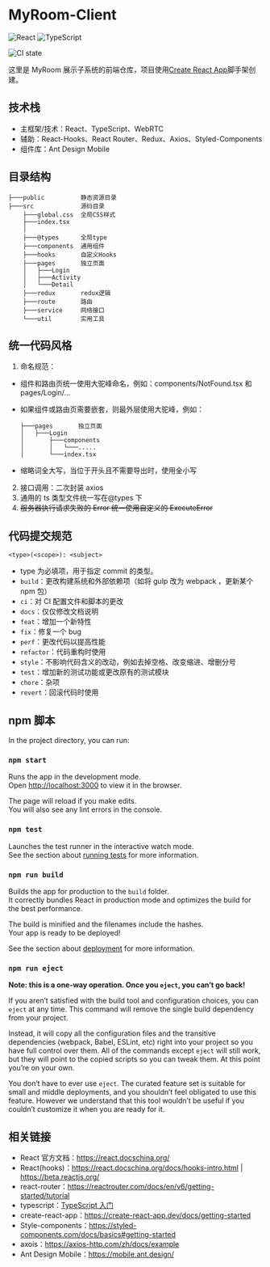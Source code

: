 # MyRoom-Client

![React](https://img.shields.io/badge/react-%2320232a.svg?style=for-the-badge&logo=react&logoColor=%2361DAFB)
![TypeScript](https://img.shields.io/badge/typescript-%23007ACC.svg?style=for-the-badge&logo=typescript&logoColor=white)

![CI state](https://github.com/MyRoom-Bytedance/MyRoom-Client/actions/workflows/node.js.yml/badge.svg)

这里是 MyRoom 展示子系统的前端仓库，项目使用[Create React App](https://github.com/facebook/create-react-app)脚手架创建。

## 技术栈

- 主框架/技术：React、TypeScript、WebRTC
- 辅助：React-Hooks、React Router、Redux、Axios、Styled-Components
- 组件库：Ant Design Mobile

## 目录结构

    ├───public          静态资源目录
    ├───src             源码目录
        ├───global.css  全局CSS样式
        ├───index.tsx
        │
        ├───@types      全局type
        ├───components  通用组件
        ├───hooks       自定义Hooks
        ├───pages       独立页面
        │   ├───Login
        │   ├───Activity
        │   └───Detail
        ├───redux       redux逻辑
        ├───route       路由
        ├───service     网络接口
        └───util        实用工具

## 统一代码风格

1. 命名规范：

- 组件和路由页统一使用大驼峰命名，例如：components/NotFound.tsx 和 pages/Login/...
- 如果组件或路由页需要嵌套，则最外层使用大驼峰，例如：

      ├───pages       独立页面
      │   ├───Login
      │       ├───components
      │       │   └───.....
      │       └───index.tsx

- 缩略词全大写，当位于开头且不需要导出时，使用全小写

2. 接口调用：二次封装 axios
3. 通用的 ts 类型文件统一写在@types 下
4. ~~服务器执行请求失败的 Error 统一使用自定义的 ExecuteError~~

## 代码提交规范

`<type>(<scope>): <subject>`

- type 为必填项，用于指定 commit 的类型。
- `build`：更改构建系统和外部依赖项（如将 gulp 改为 webpack ，更新某个 npm 包）
- `ci`：对 CI 配置文件和脚本的更改
- `docs`：仅仅修改文档说明
- `feat`：增加一个新特性
- `fix`：修复一个 bug
- `perf`：更改代码以提高性能
- `refactor`：代码重构时使用
- `style`：不影响代码含义的改动，例如去掉空格、改变缩进、增删分号
- `test`：增加新的测试功能或更改原有的测试模块
- `chore`：杂项
- `revert`：回滚代码时使用

## npm 脚本

In the project directory, you can run:

### `npm start`

Runs the app in the development mode.\
Open [http://localhost:3000](http://localhost:3000) to view it in the browser.

The page will reload if you make edits.\
You will also see any lint errors in the console.

### `npm test`

Launches the test runner in the interactive watch mode.\
See the section about [running tests](https://facebook.github.io/create-react-app/docs/running-tests) for more information.

### `npm run build`

Builds the app for production to the `build` folder.\
It correctly bundles React in production mode and optimizes the build for the best performance.

The build is minified and the filenames include the hashes.\
Your app is ready to be deployed!

See the section about [deployment](https://facebook.github.io/create-react-app/docs/deployment) for more information.

### `npm run eject`

**Note: this is a one-way operation. Once you `eject`, you can’t go back!**

If you aren’t satisfied with the build tool and configuration choices, you can `eject` at any time. This command will remove the single build dependency from your project.

Instead, it will copy all the configuration files and the transitive dependencies (webpack, Babel, ESLint, etc) right into your project so you have full control over them. All of the commands except `eject` will still work, but they will point to the copied scripts so you can tweak them. At this point you’re on your own.

You don’t have to ever use `eject`. The curated feature set is suitable for small and middle deployments, and you shouldn’t feel obligated to use this feature. However we understand that this tool wouldn’t be useful if you couldn’t customize it when you are ready for it.

## 相关链接

- React 官方文档：https://react.docschina.org/
- React(hooks)：https://react.docschina.org/docs/hooks-intro.html | https://beta.reactjs.org/
- react-router：https://reactrouter.com/docs/en/v6/getting-started/tutorial
- typescript：[TypeScript 入门](https://ex4tjk8ii1.feishu.cn/docs/doccnE8fHbzDEgJNptmhz0suFZe)
- create-react-app：https://create-react-app.dev/docs/getting-started
- Style-components：https://styled-components.com/docs/basics#getting-started
- axois：https://axios-http.com/zh/docs/example
- Ant Design Mobile：https://mobile.ant.design/
